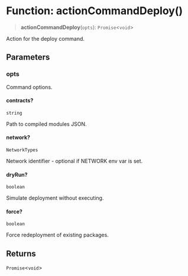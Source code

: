# Function: actionCommandDeploy()

> **actionCommandDeploy**(`opts`): `Promise`\<`void`\>

Action for the deploy command.

## Parameters

### opts

Command options.

#### contracts?

`string`

Path to compiled modules JSON.

#### network?

`NetworkTypes`

Network identifier - optional if NETWORK env var is set.

#### dryRun?

`boolean`

Simulate deployment without executing.

#### force?

`boolean`

Force redeployment of existing packages.

## Returns

`Promise`\<`void`\>
